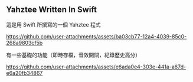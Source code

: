 ## Yahztee Written In Swift

這是用 Swift 所撰寫的一個 Yahztee 程式

https://github.com/user-attachments/assets/ba03cb77-12a4-4039-85c0-268a9803cf5b

有一些基礎的功能（即時存檔，音效開關，紀錄歷史高分）

https://github.com/user-attachments/assets/e6ada0e4-303e-441a-a67d-e6a20fb34867

